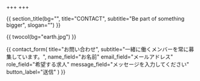 +++
+++

{{ section_title(bg="", title="CONTACT", subtitle="Be part of something bigger", slogan="") }}

{{ twocol(bg="earth.jpg") }}

{{ contact_form(
	title="お問い合わせ",
	subtitle="一緒に働くメンバーを常に募集しています。",
	name_field="お名前"
	email_field="メールアドレス"
	role_field="希望する求人"
	message_field="メッセージを入力してください"
	button_label="送信"
) }}

